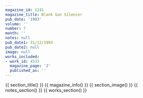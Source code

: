 ```yaml
---
magazine_id: 1241
magazine_title: Blank Gun Silencer
pub_date: '1993'
volume: ''
number: 7
month: ''
notes: null
pub_date1: 31/12/1993
pub_date2: null
image: null
works_included:
- work_id: 4533
  magazine_page: '2'
  published_as: ''
---
```


{{ section_title() }}
{{ magazine_info() }}
{{ section_image() }}
{{ notes_section() }}
{{ works_section() }}

